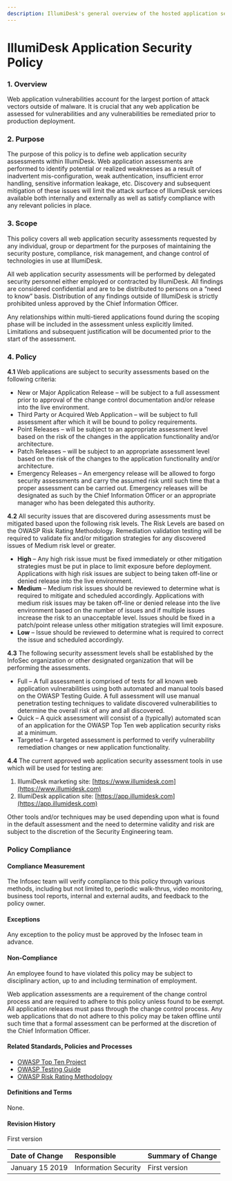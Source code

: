 ```yaml
---
description: IllumiDesk's general overview of the hosted application security policy
---
```


# IllumiDesk Application Security Policy

### 1. Overview

Web application vulnerabilities account for the largest portion of attack vectors outside of malware. It is crucial that any web application be assessed for vulnerabilities and any vulnerabilities be remediated prior to production deployment.

### 2. Purpose

The purpose of this policy is to define web application security assessments within IllumiDesk. Web application assessments are performed to identify potential or realized weaknesses as a result of inadvertent mis-configuration, weak authentication, insufficient error handling, sensitive information leakage, etc. Discovery and subsequent mitigation of these issues will limit the attack surface of IllumiDesk services available both internally and externally as well as satisfy compliance with any relevant policies in place.

### 3. Scope

This policy covers all web application security assessments requested by any individual, group or department for the purposes of maintaining the security posture, compliance, risk management, and change control of technologies in use at IllumiDesk.

All web application security assessments will be performed by delegated security personnel either employed or contracted by IllumiDesk. All findings are considered confidential and are to be distributed to persons on a “need to know” basis. Distribution of any findings outside of IllumiDesk is strictly prohibited unless approved by the Chief Information Officer.

Any relationships within multi-tiered applications found during the scoping phase will be included in the assessment unless explicitly limited. Limitations and subsequent justification will be documented prior to the start of the assessment.

### 4. Policy

**4.1** Web applications are subject to security assessments based on the following criteria:

* New or Major Application Release – will be subject to a full assessment prior to approval of the change control documentation and/or release into the live environment.
* Third Party or Acquired Web Application – will be subject to full assessment after which it will be bound to policy requirements.
* Point Releases – will be subject to an appropriate assessment level based on the risk of the changes in the application functionality and/or architecture.
* Patch Releases – will be subject to an appropriate assessment level based on the risk of the changes to the application functionality and/or architecture.
* Emergency Releases – An emergency release will be allowed to forgo security assessments and carry the assumed risk until such time that a proper assessment can be carried out. Emergency releases will be designated as such by the Chief Information Officer or an appropriate manager who has been delegated this authority.

**4.2** All security issues that are discovered during assessments must be mitigated based upon the following risk levels. The Risk Levels are based on the OWASP Risk Rating Methodology. Remediation validation testing will be required to validate fix and/or mitigation strategies for any discovered issues of Medium risk level or greater.

* **High** – Any high risk issue must be fixed immediately or other mitigation strategies must be put in place to limit exposure before deployment. Applications with high risk issues are subject to being taken off-line or denied release into the live environment.
* **Medium** – Medium risk issues should be reviewed to determine what is required to mitigate and scheduled accordingly. Applications with medium risk issues may be taken off-line or denied release into the live environment based on the number of issues and if multiple issues increase the risk to an unacceptable level. Issues should be fixed in a patch/point release unless other mitigation strategies will limit exposure.
* **Low** – Issue should be reviewed to determine what is required to correct the issue and scheduled accordingly.

**4.3** The following security assessment levels shall be established by the InfoSec organization or other designated organization that will be performing the assessments.

* Full – A full assessment is comprised of tests for all known web application vulnerabilities using both automated and manual tools based on the OWASP Testing Guide. A full assessment will use manual penetration testing techniques to validate discovered vulnerabilities to determine the overall risk of any and all discovered.
* Quick – A quick assessment will consist of a \(typically\) automated scan of an application for the OWASP Top Ten web application security risks at a minimum.
* Targeted – A targeted assessment is performed to verify vulnerability remediation changes or new application functionality.

**4.4** The current approved web application security assessment tools in use which will be used for testing are:

1. IllumiDesk marketing site: [https://www.illumidesk.com](https://www.illumidesk.com)
2. IllumiDesk application site: [https://app.illumidesk.com](https://app.illumidesk.com)

Other tools and/or techniques may be used depending upon what is found in the default assessment and the need to determine validity and risk are subject to the discretion of the Security Engineering team.

### Policy Compliance

#### Compliance Measurement

The Infosec team will verify compliance to this policy through various methods, including but not limited to, periodic walk-thrus, video monitoring, business tool reports, internal and external audits, and feedback to the policy owner.

#### Exceptions

Any exception to the policy must be approved by the Infosec team in advance.

#### Non-Compliance

An employee found to have violated this policy may be subject to disciplinary action, up to and including termination of employment.

Web application assessments are a requirement of the change control process and are required to adhere to this policy unless found to be exempt. All application releases must pass through the change control process. Any web applications that do not adhere to this policy may be taken offline until such time that a formal assessment can be performed at the discretion of the Chief Information Officer.

#### Related Standards, Policies and Processes

* [OWASP Top Ten Project](https://www.owasp.org/index.php/Category:OWASP_Top_Ten_Project)
* [OWASP Testing Guide](https://www.owasp.org/images/5/56/OWASP_Testing_Guide_v3.pdf)
* [OWASP Risk Rating Methodology](https://www.owasp.org/index.php/OWASP_Risk_Rating_Methodology)

#### Definitions and Terms

None.

#### Revision History

First version

| Date of Change | Responsible | Summary of Change |
| :--- | :--- | :--- |
| January 15 2019 | Information Security | First version |



